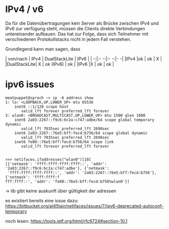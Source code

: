 # IPv4 / v6

Da für die Datenübertragungen kein Server als Brücke zwischen IPv4 und IPv6 zur verfügung steht, müssen die Clients direkte Verbindungen untereinander aufbauen. Das hat zur Folge, dass sich Teilnehmer mit verschiedenen Protokollstacks nicht in jedem Fall verstehen.

Grundlegend kann man sagen, dass

| von/nach  | IPv4  | DualStackLite  | IPv6   |
|         -:|:-   -:|:-            -:|-      -|
|IPv4       |ok    | ok              | X        |
|DualStackLite| X | ok (IPv6)       | ok        |
|IPv6      |X     | ok            | ok        |



# ipv6 issues

    meatpuppet@sprach ~> ip -6 address show
    1: lo: <LOOPBACK,UP,LOWER_UP> mtu 65536
        inet6 ::1/128 scope host
           valid_lft forever preferred_lft forever
    3: wlan0: <BROADCAST,MULTICAST,UP,LOWER_UP> mtu 1500 qlen 1000
        inet6 2a03:2267::f9c6:6c2a:c747:adbe/64 scope global temporary dynamic
           valid_lft 7035sec preferred_lft 2698sec
        inet6 2a03:2267::76e5:bff:fecd:b756/64 scope global dynamic
           valid_lft 7035sec preferred_lft 2698sec
        inet6 fe80::76e5:bff:fecd:b756/64 scope link
           valid_lft forever preferred_lft forever


    >>> netifaces.ifaddresses("wlan0")[10]
    [{'netmask': 'ffff:ffff:ffff:ffff::', 'addr': '2a03:2267::f9c6:6c2a:c747:adbe'}, {'netmask':
     'ffff:ffff:ffff:ffff::', 'addr': '2a03:2267::76e5:bff:fecd:b756'}, {'netmask': 'ffff:ffff:f
    fff:ffff::', 'addr': 'fe80::76e5:bff:fecd:b756%wlan0'}]

-> lib gibt keine auskunft über gültigkeit der adressen

es existiert bereits eine issue dazu:
https://bitbucket.org/al45tair/netifaces/issues/7/ipv6-deprecated-autoconf-temporary

noch lesen: https://tools.ietf.org/html/rfc6724#section-10.1
